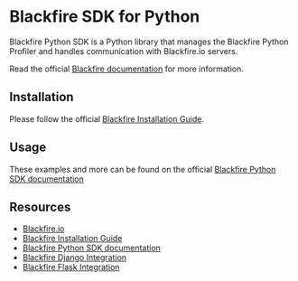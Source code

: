 Blackfire SDK for Python
========================

Blackfire Python SDK is a Python library that manages the Blackfire Python
Profiler and handles communication with Blackfire.io servers.

Read the official [Blackfire documentation](https://docs.blackfire.io/index)
for more information.

Installation
------------

Please follow the official [Blackfire Installation
Guide](https://docs.blackfire.io/up-and-running/installation).

Usage
-----

These examples and more can be found on the official [Blackfire Python SDK
documentation](https://docs.blackfire.io/python/integrations/sdk)


Resources
---------

- [Blackfire.io](https://blackfire.io)
- [Blackfire Installation Guide](https://docs.blackfire.io/up-and-running/installation)
- [Blackfire Python SDK documentation](https://docs.blackfire.io/integrations/python/sdk)
- [Blackfire Django Integration](https://docs.blackfire.io/python/integrations/django)
- [Blackfire Flask Integration](https://docs.blackfire.io/python/integrations/flask)
